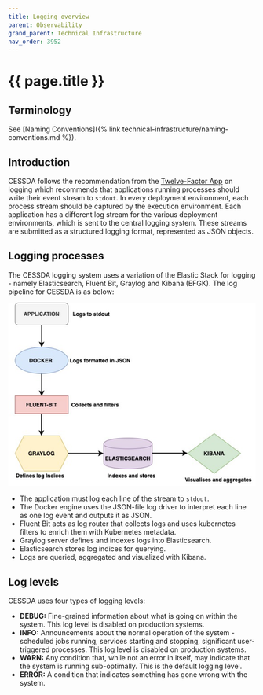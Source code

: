 ```yaml
---
title: Logging overview
parent: Observability
grand_parent: Technical Infrastructure
nav_order: 3952
---
```


# {{ page.title }}

## Terminology

See [Naming Conventions]({% link technical-infrastructure/naming-conventions.md %}).

## Introduction

CESSDA follows the recommendation from the [Twelve-Factor App](https://12factor.net/)
on logging which recommends that applications running processes should write their event stream to `stdout`.
In every deployment environment, each process stream should be captured by the execution environment.
Each application has a different log stream for the various deployment environments, which is sent to the
central logging system. These streams are submitted as a structured logging format, represented as JSON objects.

## Logging processes

The CESSDA logging system uses a variation of the Elastic Stack for logging - namely Elasticsearch,
Fluent Bit, Graylog and Kibana (EFGK). The log pipeline for CESSDA is as below:

![Logging_pipeline.jpg](../../images/Logging_pipeline.jpg)

- The application must log each line of the stream to `stdout`.
- The Docker engine uses the JSON-file log driver to interpret each line as one log event and outputs it as JSON.
- Fluent Bit acts as log router that collects logs and uses kubernetes filters to enrich them with Kubernetes metadata.
- Graylog server defines and indexes logs into Elasticsearch.
- Elasticsearch stores log indices for querying.
- Logs are queried, aggregated and visualized with Kibana.

## Log levels

CESSDA uses four types of logging levels:

- **DEBUG:** Fine-grained information about what is going on within the system.
  This log level is disabled on production systems.
- **INFO:** Announcements about the normal operation of the system - scheduled
jobs running, services starting and stopping, significant user-triggered
processes. This log level is disabled on production systems.
- **WARN:** Any condition that, while not an error in itself, may indicate that
the system is running sub-optimally. This is the default logging level.
- **ERROR:** A condition that indicates something has gone wrong with the system.

